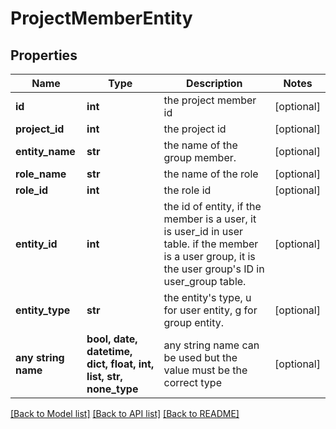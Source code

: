 # ProjectMemberEntity


## Properties
Name | Type | Description | Notes
------------ | ------------- | ------------- | -------------
**id** | **int** | the project member id | [optional] 
**project_id** | **int** | the project id | [optional] 
**entity_name** | **str** | the name of the group member. | [optional] 
**role_name** | **str** | the name of the role | [optional] 
**role_id** | **int** | the role id | [optional] 
**entity_id** | **int** | the id of entity, if the member is a user, it is user_id in user table. if the member is a user group, it is the user group&#39;s ID in user_group table. | [optional] 
**entity_type** | **str** | the entity&#39;s type, u for user entity, g for group entity. | [optional] 
**any string name** | **bool, date, datetime, dict, float, int, list, str, none_type** | any string name can be used but the value must be the correct type | [optional]

[[Back to Model list]](../README.md#documentation-for-models) [[Back to API list]](../README.md#documentation-for-api-endpoints) [[Back to README]](../README.md)


